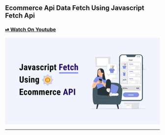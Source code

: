 ## Ecommerce Api Data Fetch Using Javascript Fetch Api

### [⏯ Watch On Youtube](https://youtu.be/LNoEn2N1w84)

![thumbnail](thumbnail.png)

---
